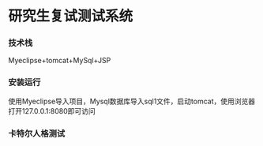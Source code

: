 # 研究生复试测试系统

### 技术栈
Myeclipse+tomcat+MySql+JSP
### 安装运行
使用Myeclipse导入项目，Mysql数据库导入sql1文件，启动tomcat，使用浏览器打开127.0.0.1:8080即可访问
### 卡特尔人格测试


